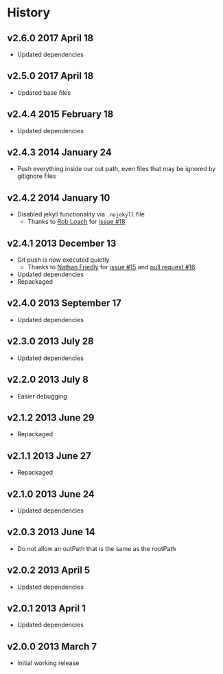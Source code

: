 # History

## v2.6.0 2017 April 18
- Updated dependencies

## v2.5.0 2017 April 18
- Updated base files

## v2.4.4 2015 February 18
- Updated dependencies

## v2.4.3 2014 January 24
- Push everything inside our out path, even files that may be ignored by gitignore files

## v2.4.2 2014 January 10
- Disabled jekyll functionality via `.nojekyll` file
	- Thanks to [Rob Loach](https://github.com/RobLoach) for [issue #18](https://github.com/docpad/docpad-plugin-ghpages/issues/18)

## v2.4.1 2013 December 13
- Git push is now executed quietly
	- Thanks to [Nathan Friedly](https://github.com/nfriedly) for [issue #15](https://github.com/docpad/docpad-plugin-ghpages/issues/15) and [pull request #16](https://github.com/docpad/docpad-plugin-ghpages/pull/16)
- Updated dependencies
- Repackaged

## v2.4.0 2013 September 17
- Updated dependencies

## v2.3.0 2013 July 28
- Updated dependencies

## v2.2.0 2013 July 8
- Easier debugging

## v2.1.2 2013 June 29
- Repackaged

## v2.1.1 2013 June 27
- Repackaged

## v2.1.0 2013 June 24
- Updated dependencies

## v2.0.3 2013 June 14
- Do not allow an outPath that is the same as the rootPath

## v2.0.2 2013 April 5
- Updated dependencies

## v2.0.1 2013 April 1
- Updated dependencies

## v2.0.0 2013 March 7
- Initial working release
